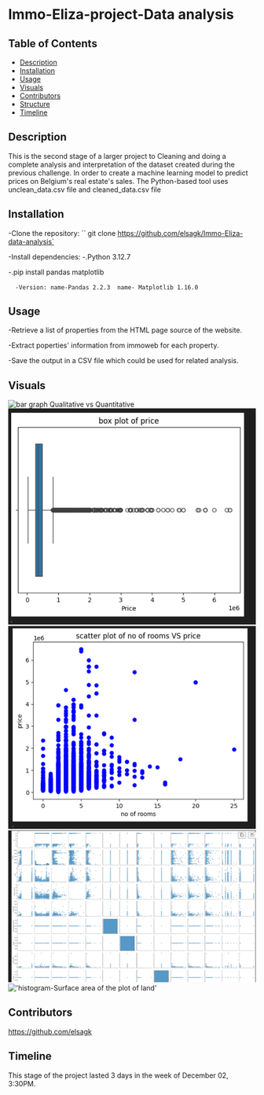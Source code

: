# Immo-Eliza-project-Data analysis

## Table of Contents

- [Description](#description)
- [Installation](#installation)
- [Usage](#usage)
- [Visuals](#visuals)
- [Contributors](#contributors)
- [Structure](#structure)
- [Timeline](#timeline)

## Description

This is the second stage of a larger project to Cleaning and doing a complete analysis and interpretation of the dataset created during the previous challenge. In order to create a machine learning model to predict prices on Belgium's real estate's sales.
The Python-based tool uses unclean_data.csv file and cleaned_data.csv file

## Installation

-Clone the repository: `` git clone https://github.com/elsagk/Immo-Eliza-data-analysis`

-Install dependencies:
-.Python 3.12.7

-.pip install pandas matplotlib

      -Version: name-Pandas 2.2.3  name- Matplotlib 1.16.0

## Usage

-Retrieve a list of properties from the HTML page source of the website.

-Extract poperties' information from immoweb for each property.

-Save the output in a CSV file which could be used for related analysis.

## Visuals

![bar graph Qualitative vs Quantitative](./Result_graphs/image.png)
![box plot to visualize outliers for price](./Result-graphs/image.png)
![relationships between  price and n of rooms](./Result-graphs/image-1.png)
![pair plot for multiple variables](./Result-graphs/image-2.png)
!['histogram-Surface area of the plot of land'](./Result-graphs/his.png)



## Contributors

https://github.com/elsagk

## Timeline

This stage of the project lasted 3 days in the week of December 02, 3:30PM.
